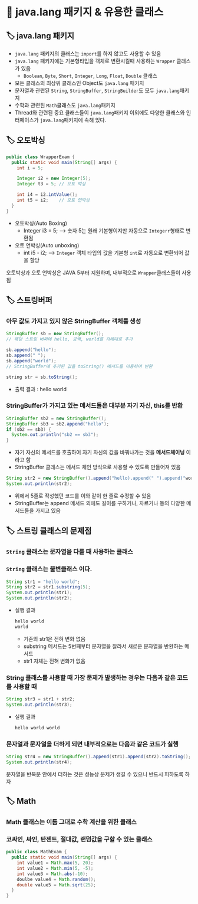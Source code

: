 # 📌 java.lang 패키지 & 유용한 클래스
## 🏷 java.lang 패키지
- `java.lang` 패키지의 클래스는 `import`를 하지 않고도 사용할 수 있음
- `java.lang` 패키지에는 기본형타입을 객체로 변환시킬때 사용하는 `Wrapper` 클래스가 있음
  - `Boolean`, `Byte`, `Short`, `Integer`, `Long`, `Float`, `Double` 클래스
- 모든 클래스의 최상위 클래스인 Object도 `java.lang` 패키지
- 문자열과 관련된 `String`, `StringBuffer`, `StringBuilder`도 모두 `java.lang`패키지
- 수학과 관련된 `Math`클래스도 `java.lang`패키지
- Thread와 관련된 중요 클래스들이 `java.lang`패키지
이외에도 다양한 클래스와 인터페이스가 `java.lang`패키지에 속해 있다.

## 🏷 오토박싱
```java
public class WrapperExam {
  public static void main(String[] args) {
    int i = 5;

    Integer i2 = new Integer(5);
    Integer t3 = 5; // 오토 박싱

    int i4 = i2.intValue();
    int t5 = i2;    // 오토 언박싱
  }
}
```
- 오토박싱(Auto Boxing)
  - Integer i3 = 5; --> 숫자 5는 원래 기본형이지만 자동으로 `Integerr`형태로 변환됨
- 오토 언박싱(Auto unboxing)
  - int i5 - i2; --> `Integer` 객체 타입의 값을 기본형 `int`로 자동으로 변환되어 값을 할당
  
오토박싱과 오토 언박싱은 JAVA 5부터 지원하며, 내부적으로 `Wrapper`클래스들이 사용됨

## 🏷 스트링버퍼
### 아무 값도 가지고 있지 않은 StringBuffer 객체를 생성
```java
StringBuffer sb = new StringBuffer();
// 해당 스트링 버퍼에 hello, 공백, world를 차례대로 추가

sb.append("hello");
sb.append(" ");
sb.append("world");
// StringBuffer에 추가된 값을 toString() 메서드를 이용하여 반환

string str = sb.toString();
```
- 출력 결과 : hello world

### StringBuffer가 가지고 있는 메서드들은 대부분 자기 자신, this를 반환
```java
StringBuffer sb2 = new StringBuffer();
StringBuffer sb3 = sb2.append("hello");
if (sb2 == sb3) {
  System.out.println("sb2 == sb3");
}
```
- 자기 자신의 메서드를 호출하여 자기 자신의 값을 바꿔나가는 것을 **메서드체이닝** 이라고 함
- StringBuffer 클래스는 메서드 체인 방식으로 사용할 수 있도록 만들어져 있음

```java
String str2 = new StringBuffer().append("hello).append(" ").append("world").toString();
System.out.println(str2);
```
- 위에서 5줄로 작성했던 코드를 이와 같이 한 줄로 수정할 수 있음
- StringBuffer는 append 메서드 외에도 길이를 구하거나, 자르거나 등의 다양한 메서드들을 가지고 있음

## 🏷 스트링 클래스의 문제점
### `String` 클래스는 문자열을 다룰 때 사용하는 클래스
### `String` 클래스는 불변클래스 이다.
```java
String str1 = "hello world";
String str2 = str1.substring(5);
System.out.println(str1);
System.out.println(str2);
```
- 실행 결과
  ```java
  hello world
  world
  ```
  - 기존의 str1은 전혀 변화 없음
  - substring 메서드는 5번째부터 문자열을 잘라서 새로운 문자열을 반환하는 메서드
  - str1 자체는 전혀 변화가 없음

### String 클래스를 사용할 때 가장 문제가 발생하는 경우는 다음과 같은 코드를 사용할 때
```java
String str3 = str1 + str2;
System.out.println(str3);
```
- 실행 결과
  ```java
  hello world world
  ```
### 문자열과 문자열을 더하게 되면 내부적으로는 다음과 같은 코드가 실행
```java
String str4 = new StringBuffer().append(str1).append(str2).toString();
System.out.println(str4);
```
문자열을 반복문 안에서 더하는 것은 성능상 문제가 생길 수 있으니 반드시 피하도록 하자

## 🏷 Math
### Math 클래스는 이름 그대로 수학 계산을 위한 클래스
### 코싸인, 싸인, 탄젠트, 절대값, 랜덤값을 구할 수 있는 클래스
```java
public class MathExam {
  public static void main(String[] args) {
    int value1 = Math.max(5, 20);
    int value2 = Math.min(5, -5);
    int value3 = Math.abs(-10);
    doulbe value4 = Math.random();
    double value5 = Math.sqrt(25);
  }
}
```
